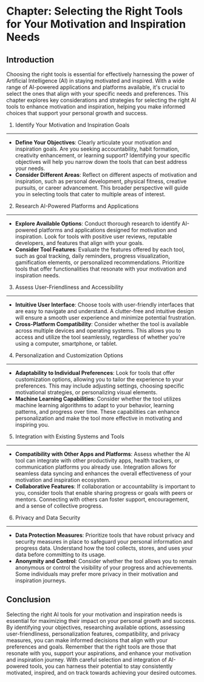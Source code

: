 Chapter: Selecting the Right Tools for Your Motivation and Inspiration Needs
============================================================================

Introduction
------------

Choosing the right tools is essential for effectively harnessing the power of Artificial Intelligence (AI) in staying motivated and inspired. With a wide range of AI-powered applications and platforms available, it's crucial to select the ones that align with your specific needs and preferences. This chapter explores key considerations and strategies for selecting the right AI tools to enhance motivation and inspiration, helping you make informed choices that support your personal growth and success.

1. Identify Your Motivation and Inspiration Goals
-------------------------------------------------

* **Define Your Objectives**: Clearly articulate your motivation and inspiration goals. Are you seeking accountability, habit formation, creativity enhancement, or learning support? Identifying your specific objectives will help you narrow down the tools that can best address your needs.
* **Consider Different Areas**: Reflect on different aspects of motivation and inspiration, such as personal development, physical fitness, creative pursuits, or career advancement. This broader perspective will guide you in selecting tools that cater to multiple areas of interest.

2. Research AI-Powered Platforms and Applications
-------------------------------------------------

* **Explore Available Options**: Conduct thorough research to identify AI-powered platforms and applications designed for motivation and inspiration. Look for tools with positive user reviews, reputable developers, and features that align with your goals.
* **Consider Tool Features**: Evaluate the features offered by each tool, such as goal tracking, daily reminders, progress visualization, gamification elements, or personalized recommendations. Prioritize tools that offer functionalities that resonate with your motivation and inspiration needs.

3. Assess User-Friendliness and Accessibility
---------------------------------------------

* **Intuitive User Interface**: Choose tools with user-friendly interfaces that are easy to navigate and understand. A clutter-free and intuitive design will ensure a smooth user experience and minimize potential frustration.
* **Cross-Platform Compatibility**: Consider whether the tool is available across multiple devices and operating systems. This allows you to access and utilize the tool seamlessly, regardless of whether you're using a computer, smartphone, or tablet.

4. Personalization and Customization Options
--------------------------------------------

* **Adaptability to Individual Preferences**: Look for tools that offer customization options, allowing you to tailor the experience to your preferences. This may include adjusting settings, choosing specific motivational strategies, or personalizing visual elements.
* **Machine Learning Capabilities**: Consider whether the tool utilizes machine learning algorithms to adapt to your behavior, learning patterns, and progress over time. These capabilities can enhance personalization and make the tool more effective in motivating and inspiring you.

5. Integration with Existing Systems and Tools
----------------------------------------------

* **Compatibility with Other Apps and Platforms**: Assess whether the AI tool can integrate with other productivity apps, health trackers, or communication platforms you already use. Integration allows for seamless data syncing and enhances the overall effectiveness of your motivation and inspiration ecosystem.
* **Collaborative Features**: If collaboration or accountability is important to you, consider tools that enable sharing progress or goals with peers or mentors. Connecting with others can foster support, encouragement, and a sense of collective progress.

6. Privacy and Data Security
----------------------------

* **Data Protection Measures**: Prioritize tools that have robust privacy and security measures in place to safeguard your personal information and progress data. Understand how the tool collects, stores, and uses your data before committing to its usage.
* **Anonymity and Control**: Consider whether the tool allows you to remain anonymous or control the visibility of your progress and achievements. Some individuals may prefer more privacy in their motivation and inspiration journeys.

Conclusion
----------

Selecting the right AI tools for your motivation and inspiration needs is essential for maximizing their impact on your personal growth and success. By identifying your objectives, researching available options, assessing user-friendliness, personalization features, compatibility, and privacy measures, you can make informed decisions that align with your preferences and goals. Remember that the right tools are those that resonate with you, support your aspirations, and enhance your motivation and inspiration journey. With careful selection and integration of AI-powered tools, you can harness their potential to stay consistently motivated, inspired, and on track towards achieving your desired outcomes.
